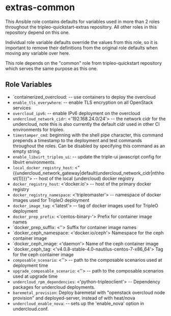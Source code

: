 extras-common
=============

This Ansible role contains defaults for variables used in more than 2 roles
throughout the tripleo-quickstart-extras repository. All other roles in this
repository depend on this one.

Individual role variable defaults override the values from this role, so it is
important to remove their definitions from the original role defaults when
moving any variable over here.

This role depends on the "common" role from tripleo-quickstart repository which
serves the same purpose as this one.

Role Variables
--------------

- `containerized_overcloud: <false> -- use containers to deploy the overcloud
- `enable_tls_everywhere`: <false> -- enable TLS encryption on all OpenStack
  services
- `overcloud_ipv6`: <false> -- enable IPv6 deployment on the overcloud
- `undercloud_network_cidr`: <'192.168.24.0/24'> -- the network cidr for the
  undercloud, note this is also currently the default cidr used in other CI
  environments for tripleo.
- `timestamper_cmd`: beginning with the shell pipe character, this command
  prepends a timestamp to the deployment and test commands throughout the
  roles. Can be disabled by specifying this command as an empty string.
- `enable_libvirt_tripleo_ui`: <false> -- update the triple-ui javascript config
  for libvirt environments.
- `local_docker_registry_host`: <"{{undercloud_network_gateway|default(undercloud_network_cidr|nthhost(1))}}"> -- host of the local (undercloud) docker registry
- `docker_registry_host`: <'docker.io'> -- host of the primary docker registry
- `docker_registry_namespace`: <'tripleomaster'> -- namespace of
  docker images used for TripleO deployment
- `docker_image_tag`: <'latest'> -- tag of docker images used for
  TripleO deployment
- `docker_prep_prefix`: <'centos-binary-'> Prefix for container image names
- `docker_prep_suffix: <''> Suffix for container image names
- `docker_ceph_namespace: <'docker.io/ceph'> Namespace for the ceph container
  image
- `docker_ceph_image: <'daemon'> Name of the ceph container image
- `docker_ceph_tag: <'v4.0.8-stable-4.0-nautilus-centos-7-x86_64'> Tag for the
  ceph container image
- `composable_scenario`: <''> -- path to the composable scenarios used at deployment time
- `upgrade_composable_scenario`: <''> -- path to the composable scenarios used at upgrade time
- `undercloud_rpm_dependencies`: <'python-tripleoclient'> -- Dependency packages for undercloud deployments.
- `baremetal_provision`: <false> Deploy baremetal with "openstack overcloud node provision" and deployed-server, instead of with heat/nova
- `undercloud_enable_nova`: <true> -- sets up the 'enable_nova'
  option in undercloud.conf.